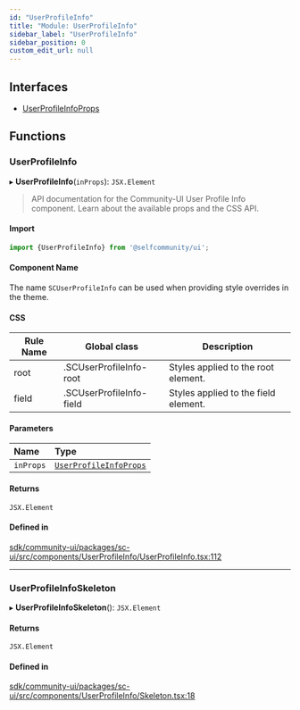 ```yaml
---
id: "UserProfileInfo"
title: "Module: UserProfileInfo"
sidebar_label: "UserProfileInfo"
sidebar_position: 0
custom_edit_url: null
---
```


## Interfaces

- [UserProfileInfoProps](../interfaces/UserProfileInfo.UserProfileInfoProps.md)

## Functions

### UserProfileInfo

▸ **UserProfileInfo**(`inProps`): `JSX.Element`

> API documentation for the Community-UI User Profile Info component. Learn about the available props and the CSS API.

#### Import

```jsx
import {UserProfileInfo} from '@selfcommunity/ui';
```

#### Component Name

The name `SCUserProfileInfo` can be used when providing style overrides in the theme.

#### CSS

|Rule Name|Global class|Description|
|---|---|---|
|root|.SCUserProfileInfo-root|Styles applied to the root element.|
|field|.SCUserProfileInfo-field|Styles applied to the field element.|

#### Parameters

| Name | Type |
| :------ | :------ |
| `inProps` | [`UserProfileInfoProps`](../interfaces/UserProfileInfo.UserProfileInfoProps.md) |

#### Returns

`JSX.Element`

#### Defined in

[sdk/community-ui/packages/sc-ui/src/components/UserProfileInfo/UserProfileInfo.tsx:112](https://github.com/selfcommunity/community-ui/blob/a7bfc2b/packages/sc-ui/src/components/UserProfileInfo/UserProfileInfo.tsx#L112)

___

### UserProfileInfoSkeleton

▸ **UserProfileInfoSkeleton**(): `JSX.Element`

#### Returns

`JSX.Element`

#### Defined in

[sdk/community-ui/packages/sc-ui/src/components/UserProfileInfo/Skeleton.tsx:18](https://github.com/selfcommunity/community-ui/blob/a7bfc2b/packages/sc-ui/src/components/UserProfileInfo/Skeleton.tsx#L18)
